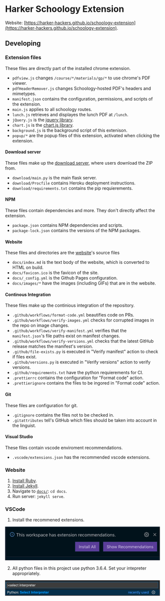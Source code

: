 # Harker Schoology Extension

Website: [https://harker-hackers.github.io/schoology-extension](https://harker-hackers.github.io/schoology-extension).

## Developing

### Extension files

These files are directly part of the installed chrome extension.

-   `pdfview.js` changes `/course/*/materials/gp/*` to use chrome's PDF viewer.
-   `pdfHeaderRemover.js` changes Schoology-hosted PDF's headers and mimetypes.
-   `manifest.json` contains the configuration, permissions, and scripts of the extension.
-   `main.js` applies to all schoology routes.
-   `lunch.js` retrieves and displayes the lunch PDF at `/lunch`.
-   `jQuery.js` is the [jquery library](https://jquery.com).
-   `chart.js` is the [chart.js library](https://www.chartjs.org).
-   `background.js` is the background script of this extenison.
-   `popup/*` are the popup files of this extension, activated when clicking the extension.

#### Download server

These files make up the [download server](http://schoology-extension.herokuapp.com/), where users download the ZIP from.

-   `download/main.py` is the main flask server.
-   `download/Procfile` contains Heroku deployment instructions.
-   `download/requirements.txt` contains the pip requierements.

#### NPM

These files contain dependencies and more. They don't directly affect the extension.

-   `package.json` contains NPM dependencies and scripts.
-   `package-lock.json` contains the versions of the NPM packages.

#### Website

These files and directories are the [website](https://harker-hackers.github.io/schoology-extension)'s source files

-   `docs/index.md` is the text body of the website, which is converted to HTML on build.
-   `docs/favicon.ico` is the favicon of the site.
-   `docs/_config.yml` is the Github Pages configuration.
-   `docs/images/*` have the images (including GIFs) that are in the website.

#### Continous Integration

These files make up the continious integration of the repository.

-   `.github/workflows/format-code.yml` beautifies code on PRs.
-   `.github/workflows/verify-images.yml` checks for corrupted images in the repo on image changes.
-   `.github/workflows/verify-manifest.yml` verifies that the `manifest.json`'s file paths exist on manifest changes.
-   `.github/workflows/verify-versions.yml` checks that the latest GitHub release matches the manifest's version.
-   `.github/file-exists.py` is executed in "Verify manifest" action to check if files exist.
-   `.github/versions.py` is executed in "Verify versions" action to verify versions.
-   `.github/requirements.txt` have the python requierements for CI.
-   `.prettierrc` contains the configuration for "Format code" action.
-   `.prettierignore` contains the files to be ingored in "Format code" action.

#### Git

These files are configuration for git.

-   `.gitignore` contains the files not to be checked in.
-   `.gitattributes` tell's GitHub which files should be taken into account in the linguist.

#### Visual Studio

These files contain vscode enviroment recommendations.

-   `.vscode/extensions.json` has the recommended vscode extensions.

### Website

1. [Install Ruby](https://www.ruby-lang.org/en/documentation/installation/).
2. [Install Jekyll](https://jekyllrb.com/docs/installation/).
3. Navigate to [`docs/`](docs): `cd docs`.
4. Run server: `jekyll serve`.

### VSCode

1. Install the recommened extensions.

![](images/recommended-extensions.png)

2. All python files in this project use python 3.6.4. Set your intepreter appropriately.

![](images/interpreter.png)
